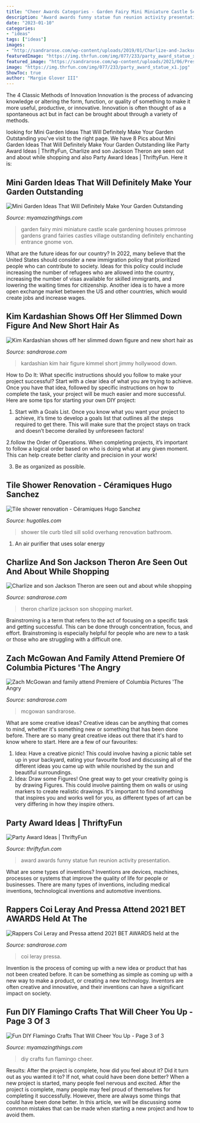 ```yaml
---
title: "Cheer Awards Categories - Garden Fairy Mini Miniature Castle Scale Gardening Houses Primrose Gardens Grand Fairies Castles Village Outstanding Definitely Enchanting Entrance Gnome Von"
description: "Award awards funny statue fun reunion activity presentation"
date: "2023-01-10"
categories:
- "ideas"
tags: ["ideas"]
images:
- "http://sandrarose.com/wp-content/uploads/2019/01/Charlize-and-Jackson-Theron-7-wenn35926979.jpg"
featuredImage: "https://img.thrfun.com/img/077/233/party_award_statue_x1.jpg"
featured_image: "https://sandrarose.com/wp-content/uploads/2021/06/Pressa-Coi-Leray-wenn37946127-768x1152.jpg"
image: "https://img.thrfun.com/img/077/233/party_award_statue_x1.jpg"
ShowToc: true
author: "Margie Glover III"
---
```



The 4 Classic Methods of Innovation
Innovation is the process of advancing knowledge or altering the form, function, or quality of something to make it more useful, productive, or innovative. Innovation is often thought of as a spontaneous act but in fact can be brought about through a variety of methods.

	

		
looking for Mini Garden Ideas That Will Definitely Make Your Garden Outstanding you've visit to the right page. We have 8 Pics about Mini Garden Ideas That Will Definitely Make Your Garden Outstanding like Party Award Ideas | ThriftyFun, Charlize and son Jackson Theron are seen out and about while shopping and also Party Award Ideas | ThriftyFun. Here it is:
		
    
## Mini Garden Ideas That Will Definitely Make Your Garden Outstanding

<img loading=lazy src="http://myamazingthings.com/wp-content/uploads/2017/06/mini-garden-4.jpg" onerror="this.onerror=null;this.src='https://tse4.mm.bing.net/th?id=OIP.OU3agBtnl8HrihYjxkCuewHaHa&amp;pid=15.1';" alt="Mini Garden Ideas That Will Definitely Make Your Garden Outstanding">

_Source: myamazingthings.com_

>garden fairy mini miniature castle scale gardening houses primrose gardens grand fairies castles village outstanding definitely enchanting entrance gnome von. 

	

What are the future ideas for our country?
In 2022, many believe that the United States should consider a new immigration policy that prioritized people who can contribute to society. Ideas for this policy could include increasing the number of refugees who are allowed into the country, increasing the number of visas available for skilled immigrants, and lowering the waiting times for citizenship. Another idea is to have a more open exchange market between the US and other countries, which would create jobs and increase wages.

    
## Kim Kardashian Shows Off Her Slimmed Down Figure And New Short Hair As

<img loading=lazy src="http://sandrarose.com/wp-content/uploads/2018/07/BGUS_1301374_032.jpg" onerror="this.onerror=null;this.src='https://tse1.mm.bing.net/th?id=OIP._-RmMFUMz9lk7ZqwQzVxjgHaLH&amp;pid=15.1';" alt="Kim Kardashian shows off her slimmed down figure and new short hair as">

_Source: sandrarose.com_

>kardashian kim hair figure kimmel short jimmy hollywood down. 

	

How to Do It: What specific instructions should you follow to make your project successful?
Start with a clear idea of what you are trying to achieve. Once you have that idea, followed by specific instructions on how to complete the task, your project will be much easier and more successful. Here are some tips for starting your own DIY project:
1. Start with a Goals List. Once you know what you want your project to achieve, it’s time to develop a goals list that outlines all the steps required to get there. This will make sure that the project stays on track and doesn’t become derailed by unforeseen factors!

2.follow the Order of Operations. When completing projects, it’s important to follow a logical order based on who is doing what at any given moment. This can help create better clarity and precision in your work!

3. Be as organized as possible.

    
## Tile Shower Renovation - Céramiques Hugo Sanchez

<img loading=lazy src="http://www.hugotiles.com/wp-content/uploads/2013/09/tile-shower-curb-1024x733.jpg" onerror="this.onerror=null;this.src='https://tse3.mm.bing.net/th?id=OIP.qoFgLLiwSLIhN82UGtVwRQHaFT&amp;pid=15.1';" alt="Tile shower renovation - Céramiques Hugo Sanchez">

_Source: hugotiles.com_

>shower tile curb tiled sill solid overhang renovation bathroom. 

	

1. An air purifier that uses solar energy 

    
## Charlize And Son Jackson Theron Are Seen Out And About While Shopping

<img loading=lazy src="http://sandrarose.com/wp-content/uploads/2019/01/Charlize-and-Jackson-Theron-7-wenn35926979.jpg" onerror="this.onerror=null;this.src='https://tse2.mm.bing.net/th?id=OIP.KOcSR4djd0EKwmWBFMOc4AHaK4&amp;pid=15.1';" alt="Charlize and son Jackson Theron are seen out and about while shopping">

_Source: sandrarose.com_

>theron charlize jackson son shopping market. 

	

Brainstroming is a term that refers to the act of focusing on a specific task and getting successful. This can be done through concentration, focus, and effort. Brainstroming is especially helpful for people who are new to a task or those who are struggling with a difficult one.

    
## Zach McGowan And Family Attend Premiere Of Columbia Pictures &#039;The Angry

<img loading=lazy src="https://sandrarose.com/wp-content/uploads/2019/08/Zach-McGowan-and-family-wenn36829753-768x1152.jpg" onerror="this.onerror=null;this.src='https://tse2.mm.bing.net/th?id=OIP.Zwpt4olIZqqfdT9NdnugaQHaLH&amp;pid=15.1';" alt="Zach McGowan and family attend Premiere of Columbia Pictures &#039;The Angry">

_Source: sandrarose.com_

>mcgowan sandrarose. 

	

What are some creative ideas?
Creative ideas can be anything that comes to mind, whether it's something new or something that has been done before. There are so many great creative ideas out there that it's hard to know where to start. Here are a few of our favourites: 
1. Idea: Have a creative picnic! This could involve having a picnic table set up in your backyard, eating your favourite food and discussing all of the different ideas you came up with while nourished by the sun and beautiful surroundings. 
2. Idea: Draw some Figures! One great way to get your creativity going is by drawing Figures. This could involve painting them on walls or using markers to create realistic drawings. It's important to find something that inspires you and works well for you, as different types of art can be very differing in how they inspire others. 

    
## Party Award Ideas | ThriftyFun

<img loading=lazy src="https://img.thrfun.com/img/077/233/party_award_statue_x1.jpg" onerror="this.onerror=null;this.src='https://tse1.mm.bing.net/th?id=OIP.ejSKV3nArrlTcVrmuSMakwHaLH&amp;pid=15.1';" alt="Party Award Ideas | ThriftyFun">

_Source: thriftyfun.com_

>award awards funny statue fun reunion activity presentation. 

	

What are some types of inventions?
Inventions are devices, machines, processes or systems that improve the quality of life for people or businesses. There are many types of inventions, including medical inventions, technological inventions and automotive inventions.

    
## Rappers Coi Leray And Pressa Attend 2021 BET AWARDS Held At The

<img loading=lazy src="https://sandrarose.com/wp-content/uploads/2021/06/Pressa-Coi-Leray-wenn37946127-768x1152.jpg" onerror="this.onerror=null;this.src='https://tse2.mm.bing.net/th?id=OIP.e2e2uDRfI8jgiIbkV3F8UQHaLH&amp;pid=15.1';" alt="Rappers Coi Leray and Pressa attend 2021 BET AWARDS held at the">

_Source: sandrarose.com_

>coi leray pressa. 

	

Invention is the process of coming up with a new idea or product that has not been created before. It can be something as simple as coming up with a new way to make a product, or creating a new technology. Inventors are often creative and innovative, and their inventions can have a significant impact on society.

    
## Fun DIY Flamingo Crafts That Will Cheer You Up - Page 3 Of 3

<img loading=lazy src="http://myamazingthings.com/wp-content/uploads/2017/02/852145fcd8f42209d683dfc8e6b303ef.jpg" onerror="this.onerror=null;this.src='https://tse1.mm.bing.net/th?id=OIP.6m2xztltdZS3XmR7UjsvagHaLH&amp;pid=15.1';" alt="Fun DIY Flamingo Crafts That Will Cheer You Up - Page 3 of 3">

_Source: myamazingthings.com_

>diy crafts fun flamingo cheer. 

	

Results: After the project is complete, how did you feel about it? Did it turn out as you wanted it to? If not, what could have been done better?
When a new project is started, many people feel nervous and excited. After the project is complete, many people may feel proud of themselves for completing it successfully. However, there are always some things that could have been done better. In this article, we will be discussing some common mistakes that can be made when starting a new project and how to avoid them.

